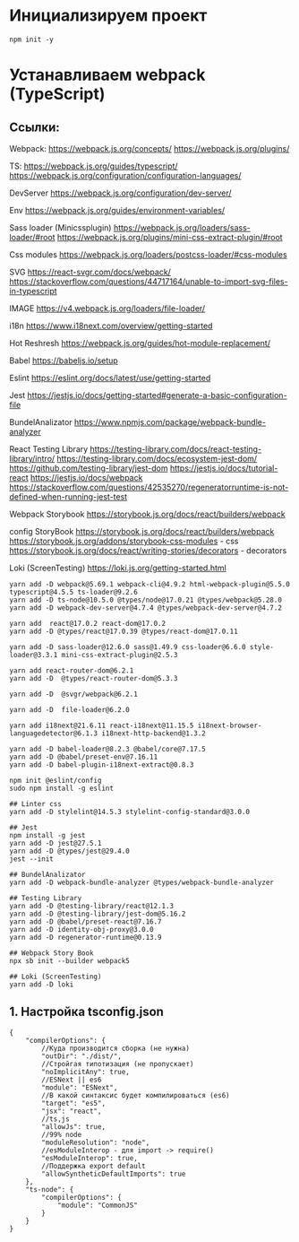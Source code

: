 # Инициализируем проект

```
npm init -y
```

# Устанавливаем webpack (TypeScript)

## Ссылки:

Webpack:
https://webpack.js.org/concepts/
https://webpack.js.org/plugins/

TS:
https://webpack.js.org/guides/typescript/
https://webpack.js.org/configuration/configuration-languages/

DevServer
https://webpack.js.org/configuration/dev-server/

Env
https://webpack.js.org/guides/environment-variables/

Sass loader (Minicssplugin)
https://webpack.js.org/loaders/sass-loader/#root
https://webpack.js.org/plugins/mini-css-extract-plugin/#root

Css modules
https://webpack.js.org/loaders/postcss-loader/#css-modules

SVG
https://react-svgr.com/docs/webpack/
https://stackoverflow.com/questions/44717164/unable-to-import-svg-files-in-typescript

IMAGE
https://v4.webpack.js.org/loaders/file-loader/

i18n
https://www.i18next.com/overview/getting-started

Hot Reshresh
https://webpack.js.org/guides/hot-module-replacement/

Babel
https://babeljs.io/setup

Eslint
https://eslint.org/docs/latest/use/getting-started

Jest
https://jestjs.io/docs/getting-started#generate-a-basic-configuration-file

BundelAnalizator
https://www.npmjs.com/package/webpack-bundle-analyzer

React Testing Library
https://testing-library.com/docs/react-testing-library/intro/
https://testing-library.com/docs/ecosystem-jest-dom/
https://github.com/testing-library/jest-dom
https://jestjs.io/docs/tutorial-react
https://jestjs.io/docs/webpack
https://stackoverflow.com/questions/42535270/regeneratorruntime-is-not-defined-when-running-jest-test

Webpack Storybook
https://storybook.js.org/docs/react/builders/webpack

config StoryBook
https://storybook.js.org/docs/react/builders/webpack
https://storybook.js.org/addons/storybook-css-modules - css
https://storybook.js.org/docs/react/writing-stories/decorators - decorators

Loki (ScreenTesting)
https://loki.js.org/getting-started.html

```
yarn add -D webpack@5.69.1 webpack-cli@4.9.2 html-webpack-plugin@5.5.0 typescript@4.5.5 ts-loader@9.2.6
yarn add -D ts-node@10.5.0 @types/node@17.0.21 @types/webpack@5.28.0
yarn add -D webpack-dev-server@4.7.4 @types/webpack-dev-server@4.7.2

yarn add  react@17.0.2 react-dom@17.0.2
yarn add -D @types/react@17.0.39 @types/react-dom@17.0.11

yarn add -D sass-loader@12.6.0 sass@1.49.9 css-loader@6.6.0 style-loader@3.3.1 mini-css-extract-plugin@2.5.3

yarn add react-router-dom@6.2.1
yarn add -D  @types/react-router-dom@5.3.3

yarn add -D  @svgr/webpack@6.2.1

yarn add -D  file-loader@6.2.0

yarn add i18next@21.6.11 react-i18next@11.15.5 i18next-browser-languagedetector@6.1.3 i18next-http-backend@1.3.2

yarn add -D babel-loader@8.2.3 @babel/core@7.17.5
yarn add -D @babel/preset-env@7.16.11
yarn add -D babel-plugin-i18next-extract@0.8.3

npm init @eslint/config
sudo npm install -g eslint

## Linter css
yarn add -D stylelint@14.5.3 stylelint-config-standard@3.0.0

## Jest
npm install -g jest
yarn add -D jest@27.5.1
yarn add -D @types/jest@29.4.0
jest --init

## BundelAnalizator
yarn add -D webpack-bundle-analyzer @types/webpack-bundle-analyzer

## Testing Library
yarn add -D @testing-library/react@12.1.3
yarn add -D @testing-library/jest-dom@5.16.2
yarn add -D @babel/preset-react@7.16.7
yarn add -D identity-obj-proxy@3.0.0
yarn add -D regenerator-runtime@0.13.9

## Webpack Story Book
npx sb init --builder webpack5

## Loki (ScreenTesting) 
yarn add -D loki

```

## 1. Настройка tsconfig.json

```
{
	"compilerOptions": {
		//Куда производится сборка (не нужна)
		"outDir": "./dist/",
		//Стройгая типотизация (не пропускает)
		"noImplicitAny": true,
		//ESNext || es6
		"module": "ESNext",
		//В какой синтаксис будет компилироваться (es6)
		"target": "es5",
		"jsx": "react",
		//ts,js
		"allowJs": true,
		//99% node
		"moduleResolution": "node",
		//esModuleInterop - для import -> require()
		"esModuleInterop": true,
		//Поддержка export default
		"allowSyntheticDefaultImports": true
	},
	"ts-node": {
		"compilerOptions": {
			"module": "CommonJS"
		}
	}
}
```
